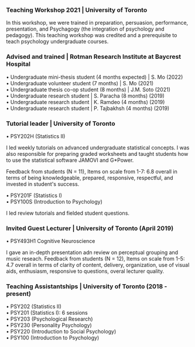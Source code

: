 ### Teaching Workshop 2021 | University of Toronto
In this workshop, we were trained in preparation, persuasion, performance, presentation,
and Psychagogy (the integration of psychology and pedagogy). This teaching workshop
was credited and a prerequisite to teach psychology undergraduate courses.

### Advised and trained | Rotman Research Institute at Baycrest Hospital
•	Undergraduate mini-thesis student (4 months expected) | S. Mo (2022)\
•	Undergraduate volunteer student (7 months) | S. Mo (2021)\
•	Undergraduate thesis co-op student (8 months) | J.M. Soto (2021)\
•	Undergraduate research student | S. Paracha (8 months) (2019)\
•	Undergraduate research student | K. Ramdeo (4 months) (2019)\
•	Undergraduate research student | P. Tajbakhsh (4 months) (2019)

### Tutorial leader | University of Toronto 
•	PSY202H (Statistics II)

I led weekly tutorials on advanced undergraduate statistical concepts. I was also responsible for preparing graded worksheets and taught students how to use the statistical software JAMOVI and G*Power.

Feedback from students (N = 11), Items on scale from 1-7: 6.8 overall in terms of being knowledgeable, prepared, responsive, respectful, and invested in student's success.

•	PSY201F (Statistics I)\
•	PSY100S (Introduction to Psychology)

I led review tutorials and fielded student questions. 

### Invited Guest Lecturer | University of Toronto (April 2019)
•	PSY493H1 Cognitive Neuroscience

I gave an in-depth presentation adn review on perceptual grouping and music reseach. 
Feedback from students (N = 12), Items on scale from 1-5: 4.7 overall in terms of clarity of content, delivery, organization, use of visual aids, enthusiasm, responsive to questions, overal lecturer quality.


### Teaching Assistantships | University of Toronto (2018 - present)
•	PSY202 (Statistics II)\
•	PSY201 (Statistics I): 6 sessions\
•	PSY203 (Psychological Research)\
•	PSY230 (Personality Psychology)\
•	PSY220 (Introduction to Social Psychology)\
•	PSY100 (Introduction to Psychology)
